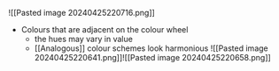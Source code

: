 ![[Pasted image 20240425220716.png]]
- Colours that are adjacent on the colour wheel
	- the hues may vary in value
	- [[Analogous]] colour schemes look harmonious
![[Pasted image 20240425220641.png]]![[Pasted image 20240425220658.png]]